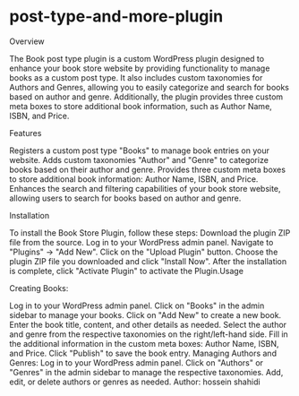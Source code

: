 # post-type-and-more-plugin
Overview

The Book post type plugin is a custom WordPress plugin designed to enhance your
book store website by providing functionality to manage books as a custom post type. It
also includes custom taxonomies for Authors and Genres, allowing you to easily
categorize and search for books based on author and genre. Additionally, the plugin
provides three custom meta boxes to store additional book information, such as Author
Name, ISBN, and Price.

Features

Registers a custom post type "Books" to manage book entries on your website.
Adds custom taxonomies "Author" and "Genre" to categorize books based on their
author and genre.
Provides three custom meta boxes to store additional book information: Author Name,
ISBN, and Price.
Enhances the search and filtering capabilities of your book store website, allowing users
to search for books based on author and genre.

Installation

To install the Book Store Plugin, follow these steps:
Download the plugin ZIP file from the source.
Log in to your WordPress admin panel.
Navigate to "Plugins" -> "Add New".
Click on the "Upload Plugin" button.
Choose the plugin ZIP file you downloaded and click "Install Now".
After the installation is complete, click "Activate Plugin" to activate the Plugin.Usage

Creating Books:

Log in to your WordPress admin panel.
Click on "Books" in the admin sidebar to manage your books.
Click on "Add New" to create a new book.
Enter the book title, content, and other details as needed.
Select the author and genre from the respective taxonomies on the right/left-hand side.
Fill in the additional information in the custom meta boxes: Author Name, ISBN, and
Price.
Click "Publish" to save the book entry.
Managing Authors and Genres:
Log in to your WordPress admin panel.
Click on "Authors" or "Genres" in the admin sidebar to manage the respective
taxonomies.
Add, edit, or delete authors or genres as needed.
Author: hossein shahidi
